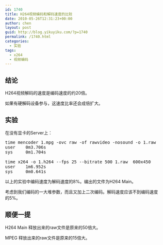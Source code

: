 ```yaml
---
id: 1740
title: H264视频编码和解码速度的比较
date: 2010-05-26T12:31:23+00:00
author: chen
layout: post
guid: http://blog.yikuyiku.com/?p=1740
permalink: /1740.html
categories:
  - 实验
tags:
  - x264
  - 视频编码
---
```

## 结论

H264视频解码的速度是编码速度的约20倍。

如果有硬解码设备参与，这速度比率还会成倍扩大。

## 实验

在没有显卡的Server上：

<pre class="brush: bash">time mencoder 1.mpg -ovc raw -of rawvideo -nosound -o 1.raw
user    0m3.706s
sys     0m1.704s

time x264 -o 1.h264 --fps 25 --bitrate 500 1.raw  600x450
user    1m6.952s
sys     0m0.641s
</pre>

以上的实验中编码速度为解码速度的8%。编出的文件为H264 Main。

考虑到我们编码的一大堆参数，而且又加上二次编码。解码速度应该不到编码速度的5%。

## 顺便一提

H264 Main 释放出来的raw文件是原来的50倍大。
  
MPEG 释放出来的raw文件是原来的15倍大。